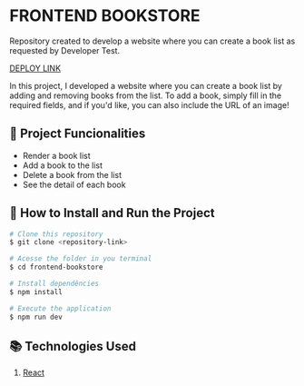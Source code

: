 # FRONTEND BOOKSTORE
Repository created to develop a website where you can create a book list as requested by Developer Test.

[DEPLOY LINK](https://frontend-bookstore-ten.vercel.app)

In this project, I developed a website where you can create a book list by adding and removing books from the list.
To add a book, simply fill in the required fields, and if you'd like, you can also include the URL of an image!


## 📱 Project Funcionalities
* Render a book list
* Add a book to the list
* Delete a book from the list
* See the detail of each book

## 📝 How to Install and Run the Project
```bash
# Clone this repository
$ git clone <repository-link>

# Acesse the folder in you terminal
$ cd frontend-bookstore

# Install dependêncies
$ npm install

# Execute the application
$ npm run dev
```

## 📚 Technologies Used
1. [React](https://pt-br.reactjs.org/)

